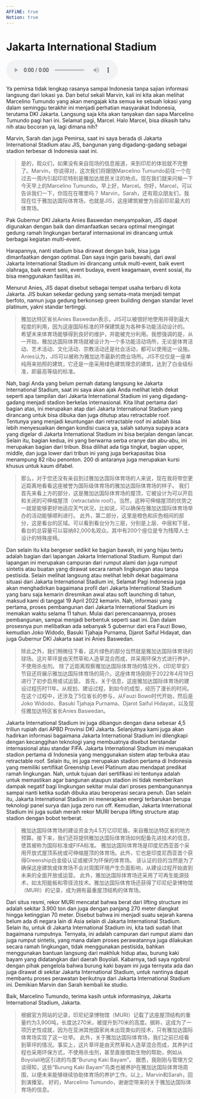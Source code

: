 ```yaml
---
AFFiNE: true
Notion: true
---
```


# Jakarta International Stadium

![U2T2 - Jakarta International Stadium](audio/U2T2%20-%20Jakarta%20International%20Stadium.m4a)

Ya pemirsa tidak lengkap rasanya sampai Indonesia tanpa sajian informasi langsung dari lokasi ya. Dan betul sekali Marvin, kali ini kita akan melihat Marcelino Tumundo yang akan mengajak kita semua ke sebuah lokasi yang dalam seminggu terakhir ini menjadi perhatian masyarakat Indonesia, terutama DKI Jakarta. Langsung saja kita akan tanyakan dan sapa Marcelino Tumundo pagi hari ini. Selamat pagi, Marcel. Halo Marcel, bisa dikasih tahu nih atau bocoran ya, lagi dimana nih?

Marvin, Sarah dan juga Pemirsa, saat ini saya berada di Jakarta International Stadium atau JIS, bangunan yang digadang-gadang sebagai stadion terbesar di Indonesia saat ini.

> 是的，观众们，如果没有来自现场的信息报道，来到印尼的体验就不完整了。Marvin，你说得对，这次我们将跟随Marcelino Tumundo前往一个在过去一周内引起印尼特别是雅加达居民关注的地点。现在我们就来问候一下今天早上的Marcelino Tumundo。早上好，Marcel。你好，Marcel，可以告诉我们一下，你现在在哪里吗？
> Marvin，Sarah，还有观众朋友们，我现在位于雅加达国际体育场，也就是JIS，这座建筑被誉为目前印尼最大的体育场。

Pak Gubernur DKI Jakarta Anies Baswedan menyampaikan, JIS dapat digunakan dengan baik dan dimanfaatkan secara optimal mengingat gedung ramah lingkungan bertaraf internasional ini dirancang untuk berbagai kegiatan multi-event.

Harapannya, nanti stadium bisa dirawat dengan baik, bisa juga dimanfaatkan dengan optimal. Dan saya ingin garis bawahi, dari awal Jakarta International Stadium ini dirancang untuk multi-event, baik event olahraga, baik event seni, event budaya, event keagamaan, event sosial, itu bisa menggunakan fasilitas ini.

Menurut Anies, JIS dapat disebut sebagai tempat usaha terbaru di kota Jakarta. JIS bukan sekedar gedung yang semata-mata menjadi tempat berfoto, namun juga gedung berkonsep green building dengan standar level platinum, yakni standar tertinggi.

> 雅加达特区省长Anies Baswedan表示，JIS可以被很好地使用并得到最大程度的利用，因为这座国际标准的环保建筑是为各种多功能活动设计的。
> 希望未来体育场能够得到良好的维护，并能被充分利用。我想强调的是，从一开始，雅加达国际体育场就被设计为一个多功能活动场所，无论是体育活动、艺术活动、文化活动、宗教活动还是社会活动，都可以使用这一设施。
> Anies认为，JIS可以被称为雅加达市最新的商业场所。JIS不仅仅是一座单纯用来拍照的建筑，它还是一座采用绿色建筑理念的建筑，达到了白金级标准，即最高等级的标准。

Nah, bagi Anda yang belum pernah datang langsung ke Jakarta International Stadium, saat ini saya akan ajak Anda melihat lebih dekat seperti apa tampilan dari Jakarta International Stadium ini yang digadang-gadang menjadi stadion berkelas internasional.
Kita lihat pertama dari bagian atas, ini merupakan atap dari Jakarta International Stadium yang dirancang untuk bisa dibuka dan juga ditutup atau retractable roof. Tentunya yang menjadi keuntungan dari retractable roof ini adalah bisa lebih menyesuaikan dengan kondisi cuaca ya, salah satunya supaya acara yang digelar di Jakarta International Stadium ini bisa berjalan dengan lancar.
Selain itu, bagian kedua, ini yang berwarna serba oranye dan abu-abu, ini merupakan bagian dari tribun. Bisa dilihat ada tiga tingkat, bagian upper, middle, dan juga lower dari tribun ini yang juga berkapasitas bisa menampung 82 ribu penonton. 200 di antaranya juga merupakan kursi khusus untuk kaum difabel.

> 那么，对于您还没有亲自到过雅加达国际体育场的人来说，现在我将带您更近距离地看看这座被誉为国际级体育场的雅加达国际体育场的样子。
> 我们首先来看上方的部分，这是雅加达国际体育场的屋顶，它被设计为可以开启和关闭的可伸缩屋顶（retractable roof）。当然，这种可伸缩屋顶的优势之一就是能够更好地适应天气状况，比如说，可以确保在雅加达国际体育场举办的活动能够顺利进行。
> 此外，第二部分，这里是橙色和灰色相间的部分，这是看台的区域。可以看到看台分为三层，分别是上层、中层和下层，看台的总容量可以容纳82,000名观众。其中有200个座位是专为残障人士设计的特殊座椅。

Dan selain itu kita bergeser sedikit ke bagian bawah, ini yang hijau tentu adalah bagian dari lapangan Jakarta International Stadium. Rumput dari lapangan ini merupakan campuran dari rumput alami dan juga rumput sintetis atau buatan yang dirawat secara ramah lingkungan atau tanpa pestisida.
Selain melihat langsung atau melihat lebih dekat bagaimana situasi dari Jakarta International Stadium ini, Selamat Pagi Indonesia juga akan menghadirkan bagaimana profil dari Jakarta International Stadium yang baru saja kemarin diresmikan awal atau soft launching di tahun, maksud kami di tanggal 19 April 2022 kemarin.
Nah, informasi yang pertama, proses pembangunan dari Jakarta International Stadium ini memakan waktu selama 11 tahun. Mulai dari perencanaannya, proses pembangunan, sampai menjadi berbentuk seperti saat ini.
Dan dalam prosesnya pun melibatkan ada sebanyak 5 gubernur dari era Fauzi Bowo, kemudian Joko Widodo, Basuki Tjahaja Purnama, Djarot Saiful Hidayat, dan juga Gubernur DKI Jakarta saat ini Anies Baswedan.

> 除此之外，我们稍微往下看，这片绿色的部分当然就是雅加达国际体育场的球场。这片草坪是由天然草和人造草混合而成，并采用环保方式进行养护，不使用杀虫剂。
> 除了近距离观察雅加达国际体育场的情况外，《印尼早安》节目还将展示雅加达国际体育场的简介。这座体育场刚刚于2022年4月19日进行了初步启用或试运营。
> 首先，关于信息，这座雅加达国际体育场的建设过程历时11年。从规划、建设过程，到如今的成型，经历了漫长的时间。
> 在这个过程中，还涉及了5位省长的参与，从Fauzi Bowo时代开始，然后是Joko Widodo、Basuki Tjahaja Purnama、Djarot Saiful Hidayat，以及现任雅加达特区省长Anies Baswedan。

Jakarta International Stadium ini juga dibangun dengan dana sebesar 4,5 triliun rupiah dari APBD Provinsi DKI Jakarta. Selanjutnya kami juga akan hadirkan informasi bagaimana Jakarta International Stadium ini dilengkapi dengan kecanggihan teknologi yang membuatnya disebut berstandar internasional atau standar FIFA.
Jakarta International Stadium ini merupakan stadion pertama di Indonesia yang menggunakan sistem atap terbuka atau retractable roof. Selain itu, ini juga merupakan stadion pertama di Indonesia yang memiliki sertifikat Greenship Level Platinum atau mendapat predikat ramah lingkungan.
Nah, untuk tujuan dari sertifikasi ini tentunya adalah untuk memastikan agar bangunan ataupun stadion ini tidak memberikan dampak negatif bagi lingkungan sekitar mulai dari proses pembangunannya sampai nanti ketika sudah dibuka atau beroperasi secara penuh.
Dan selain itu, Jakarta International Stadium ini menerapkan energi terbarukan berupa teknologi panel surya dan juga zero run off. Kemudian, Jakarta International Stadium ini juga sudah meraih rekor MURI berupa lifting structure atap stadion dengan bobot terberat.

> 雅加达国际体育场的建设资金为4.5万亿印尼盾，来自雅加达特区省的地方预算。接下来，我们还将提供雅加达国际体育场如何配备先进技术的信息，使其被称为国际标准或FIFA标准。
> 雅加达国际体育场是印度尼西亚首个采用开放式屋顶系统或可伸缩屋顶的体育场。此外，它也是印度尼西亚首个获得Greenship白金级认证或被评为环保的体育场。
> 该认证的目的当然是为了确保这座建筑或体育场不会对周围环境产生负面影响，从建设过程开始直到未来的全面开放或运营。
> 此外，雅加达国际体育场还采用了可再生能源技术，如太阳能板和零径流技术。雅加达国际体育场还获得了印尼纪录博物馆（MURI）的记录，成为拥有最重屋顶结构的体育场。

Dari situs resmi, rekor MURI mencatat bahwa berat dari lifting structure ini adalah sekitar 3.900 ton dan juga dengan panjang 270 meter diangkat hingga ketinggian 70 meter. Disebut bahwa ini menjadi suatu sejarah karena belum ada di negara lain di Asia selain di Jakarta International Stadium.
Selain itu, untuk di Jakarta International Stadium ini, kita tadi sudah lihat bagaimana rumputnya. Ternyata, ini adalah campuran dari rumput alami dan juga rumput sintetis, yang mana dalam proses perawatannya juga dilakukan secara ramah lingkungan, tidak menggunakan pestisida, bahkan menggunakan bantuan langsung dari makhluk hidup atau, burung kaki bayam yang didatangkan dari daerah Boyolali.
Kabarnya, tadi saya ngobrol dengan pihak pengelola bahwa burung kaki bayam ini juga ternyata ada dan juga dirawat di sekitar Jakarta International Stadium, untuk nantinya dapat membantu proses perawatan berikutnya dari Jakarta International Stadium ini. Demikian Marvin dan Sarah kembali ke studio.

Baik, Marcelino Tumundo, terima kasih untuk informasinya, Jakarta International Stadium, Jakarta.

> 根据官方网站的记录，印尼纪录博物馆（MURI）记载了这座屋顶结构的重量约为3,900吨，长度达270米，被提升到70米的高度。据称，这成为了一项历史性成就，因为在亚洲其他国家尚未出现类似的技术，只有雅加达国际体育场实现了这一壮举。
> 此外，关于雅加达国际体育场，我们之前已经看到草坪的情况。事实上，这片草坪是由天然草和人造草混合而成，其养护过程也采用环保方式，不使用杀虫剂，甚至直接借助生物的帮助，例如从Boyolali地区引进的鸟类“Burung Kaki Bayam”。
> 据悉，我刚刚与管理方交谈得知，这些“Burung Kaki Bayam”鸟类也被养护在雅加达国际体育场周围，以便未来能够继续协助体育场的养护工作。以上，Marvin和Sarah，回到演播室。
> 好的，Marcelino Tumundo，谢谢您带来的关于雅加达国际体育场的信息。
